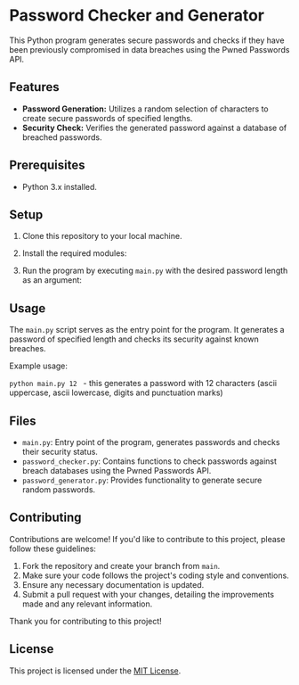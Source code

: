 # Password Checker and Generator

This Python program generates secure passwords and checks if they have been previously compromised in data breaches using the Pwned Passwords API.

## Features

- **Password Generation:** Utilizes a random selection of characters to create secure passwords of specified lengths.
- **Security Check:** Verifies the generated password against a database of breached passwords.
  
## Prerequisites

- Python 3.x installed.

## Setup

1. Clone this repository to your local machine.
2. Install the required modules:

3. Run the program by executing `main.py` with the desired password length as an argument:

## Usage

The `main.py` script serves as the entry point for the program. It generates a password of specified length and checks its security against known breaches.

Example usage:

`python main.py 12 ` - this generates a password with 12 characters (ascii uppercase, ascii lowercase, digits and punctuation marks)


## Files

- `main.py`: Entry point of the program, generates passwords and checks their security status.
- `password_checker.py`: Contains functions to check passwords against breach databases using the Pwned Passwords API.
- `password_generator.py`: Provides functionality to generate secure random passwords.

## Contributing

Contributions are welcome! If you'd like to contribute to this project, please follow these guidelines:

1. Fork the repository and create your branch from `main`.
2. Make sure your code follows the project's coding style and conventions.
3. Ensure any necessary documentation is updated.
4. Submit a pull request with your changes, detailing the improvements made and any relevant information.

Thank you for contributing to this project!

## License

This project is licensed under the [MIT License](LICENSE).
